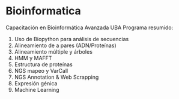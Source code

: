 # Bioinformatica
Capacitación en Bioinformática Avanzada UBA
Programa resumido:
1. Uso de Biopython para análisis de secuencias
2. Alineamiento de a pares (ADN/Proteínas)
3. Alineamiento múltiple y árboles
4. HMM y MAFFT
5. Estructura de proteínas
6. NGS mapeo y VarCall
7. NGS Annotation & Web Scrapping
8. Expresión génica
9. Machine Learning
